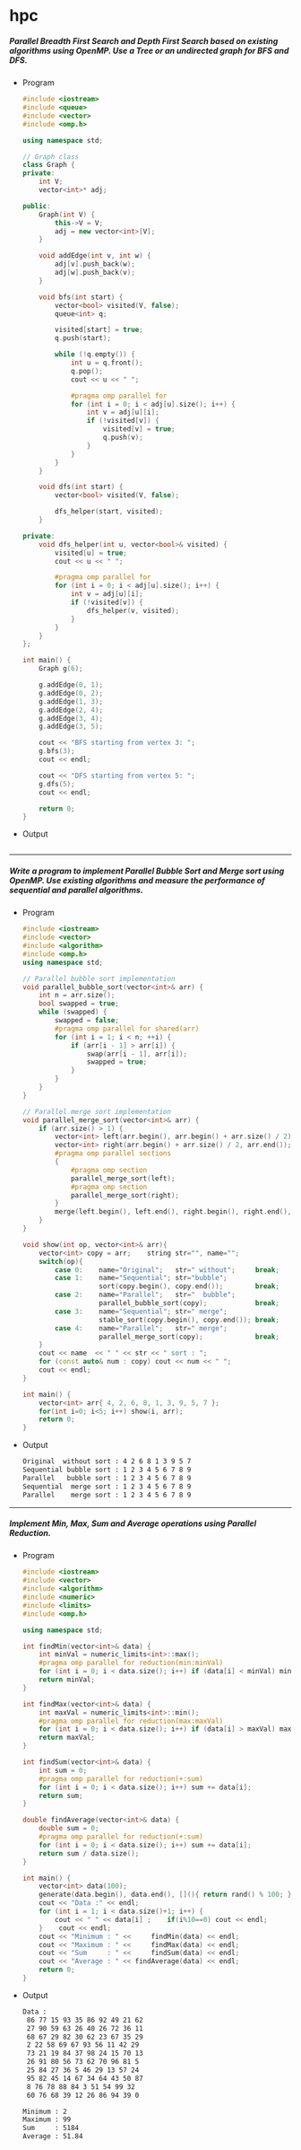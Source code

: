 # hpc

##### Parallel Breadth First Search and Depth First Search based on existing algorithms using OpenMP. Use a Tree or an undirected graph for BFS and DFS.

+ Program
   ```cpp
   #include <iostream>
   #include <queue>
   #include <vector>
   #include <omp.h>

   using namespace std;

   // Graph class
   class Graph {
   private:
       int V;
       vector<int>* adj;

   public:
       Graph(int V) {
           this->V = V;
           adj = new vector<int>[V];
       }

       void addEdge(int v, int w) {
           adj[v].push_back(w);
           adj[w].push_back(v);
       }

       void bfs(int start) {
           vector<bool> visited(V, false);
           queue<int> q;

           visited[start] = true;
           q.push(start);

           while (!q.empty()) {
               int u = q.front();
               q.pop();
               cout << u << " ";

               #pragma omp parallel for
               for (int i = 0; i < adj[u].size(); i++) {
                   int v = adj[u][i];
                   if (!visited[v]) {
                       visited[v] = true;
                       q.push(v);
                   }
               }
           }
       }

       void dfs(int start) {
           vector<bool> visited(V, false);

           dfs_helper(start, visited);
       }

   private:
       void dfs_helper(int u, vector<bool>& visited) {
           visited[u] = true;
           cout << u << " ";

           #pragma omp parallel for
           for (int i = 0; i < adj[u].size(); i++) {
               int v = adj[u][i];
               if (!visited[v]) {
                   dfs_helper(v, visited);
               }
           }
       }
   };

   int main() {
       Graph g(6);

       g.addEdge(0, 1);
       g.addEdge(0, 2);
       g.addEdge(1, 3);
       g.addEdge(2, 4);
       g.addEdge(3, 4);
       g.addEdge(3, 5);

       cout << "BFS starting from vertex 3: ";
       g.bfs(3);
       cout << endl;

       cout << "DFS starting from vertex 5: ";
       g.dfs(5);
       cout << endl;

       return 0;
   }
   ```
+ Output
   ```bashkm
***
##### Write a program to implement Parallel Bubble Sort and Merge sort using OpenMP. Use existing algorithms and measure the performance of sequential and parallel algorithms.
+ Program
   ```cpp
   #include <iostream>
   #include <vector>
   #include <algorithm>
   #include <omp.h>
   using namespace std;

   // Parallel bubble sort implementation
   void parallel_bubble_sort(vector<int>& arr) {
       int n = arr.size();
       bool swapped = true;
       while (swapped) {
           swapped = false;
           #pragma omp parallel for shared(arr)
           for (int i = 1; i < n; ++i) {
               if (arr[i - 1] > arr[i]) {
                   swap(arr[i - 1], arr[i]);
                   swapped = true;
               }
           }
       }
   }

   // Parallel merge sort implementation
   void parallel_merge_sort(vector<int>& arr) {
       if (arr.size() > 1) {
           vector<int> left(arr.begin(), arr.begin() + arr.size() / 2);
           vector<int> right(arr.begin() + arr.size() / 2, arr.end());
           #pragma omp parallel sections
           {
               #pragma omp section
               parallel_merge_sort(left);
               #pragma omp section
               parallel_merge_sort(right);
           }
           merge(left.begin(), left.end(), right.begin(), right.end(), arr.begin());
       }
   }

   void show(int op, vector<int>& arr){
       vector<int> copy = arr;    string str="", name="";
       switch(op){
           case 0:    name="Original";   str=" without";     break;
           case 1:    name="Sequential"; str="bubble";   
                      sort(copy.begin(), copy.end());        break;
           case 2:    name="Parallel";   str="  bubble";
                      parallel_bubble_sort(copy);            break;
           case 3:    name="Sequential"; str=" merge";
                      stable_sort(copy.begin(), copy.end()); break;
           case 4:    name="Parallel";   str=" merge";
                      parallel_merge_sort(copy);             break;
       }
       cout << name  << " " << str << " sort : ";
       for (const auto& num : copy) cout << num << " ";
       cout << endl;
   }

   int main() {
       vector<int> arr{ 4, 2, 6, 8, 1, 3, 9, 5, 7 };
       for(int i=0; i<5; i++) show(i, arr);
       return 0;
   }
   ```
+ Output
   ```bash
   Original  without sort : 4 2 6 8 1 3 9 5 7 
   Sequential bubble sort : 1 2 3 4 5 6 7 8 9 
   Parallel   bubble sort : 1 2 3 4 5 6 7 8 9 
   Sequential  merge sort : 1 2 3 4 5 6 7 8 9 
   Parallel    merge sort : 1 2 3 4 5 6 7 8 9 
   ```
***
##### Implement Min, Max, Sum and Average operations using Parallel Reduction.
+ Program
   ```cpp
   #include <iostream>
   #include <vector>
   #include <algorithm>
   #include <numeric>
   #include <limits>
   #include <omp.h>

   using namespace std;

   int findMin(vector<int>& data) {
       int minVal = numeric_limits<int>::max();
       #pragma omp parallel for reduction(min:minVal)
       for (int i = 0; i < data.size(); i++) if (data[i] < minVal) minVal = data[i];
       return minVal;
   }

   int findMax(vector<int>& data) {
       int maxVal = numeric_limits<int>::min();
       #pragma omp parallel for reduction(max:maxVal)
       for (int i = 0; i < data.size(); i++) if (data[i] > maxVal) maxVal = data[i];
       return maxVal;
   }

   int findSum(vector<int>& data) {
       int sum = 0;
       #pragma omp parallel for reduction(+:sum)
       for (int i = 0; i < data.size(); i++) sum += data[i];
       return sum;
   }

   double findAverage(vector<int>& data) {
       double sum = 0;
       #pragma omp parallel for reduction(+:sum)
       for (int i = 0; i < data.size(); i++) sum += data[i];
       return sum / data.size();
   }

   int main() {
       vector<int> data(100);
       generate(data.begin(), data.end(), [](){ return rand() % 100; });
       cout << "Data :" << endl;
       for (int i = 1; i < data.size()+1; i++) {
           cout << " " << data[i] ;    if(i%10==0) cout << endl;
       }    cout << endl;
       cout << "Minimum : " <<     findMin(data) << endl;
       cout << "Maximum : " <<     findMax(data) << endl;
       cout << "Sum     : " <<     findSum(data) << endl;
       cout << "Average : " << findAverage(data) << endl;
       return 0;
   }
   ```
+ Output
   ```bash
   Data :
    86 77 15 93 35 86 92 49 21 62
    27 90 59 63 26 40 26 72 36 11
    68 67 29 82 30 62 23 67 35 29
    2 22 58 69 67 93 56 11 42 29
    73 21 19 84 37 98 24 15 70 13
    26 91 80 56 73 62 70 96 81 5
    25 84 27 36 5 46 29 13 57 24
    95 82 45 14 67 34 64 43 50 87
    8 76 78 88 84 3 51 54 99 32
    60 76 68 39 12 26 86 94 39 0

   Minimum : 2
   Maximum : 99
   Sum     : 5184
   Average : 51.84
   ```
